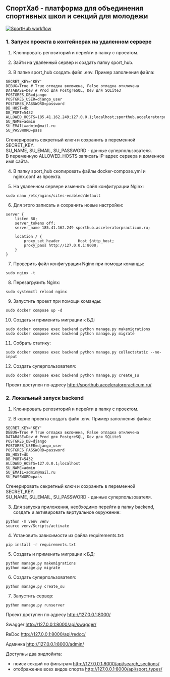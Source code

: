 ## СпортХаб - платформа для объединения спортивных школ и секций для молодежи

[![SportHub workflow](https://github.com/sports-schools-and-sections-for-young/backend/actions/workflows/main.yml/badge.svg)](https://github.com/sports-schools-and-sections-for-young/backend/actions/workflows/main.yml)

### 1. Запуск проекта в контейнерах на удаленном сервере

1. Клонировать репозиторий и перейти в папку с проектом.

2. Зайти на удаленный сервер и создать папку sport_hub.

3. В папке sport_hub создать файл .env. Пример заполнения файла:
```
SECRET_KEY='KEY'
DEBUG=True # True отладка включена, False отладка отключена
DATABASE=Dev # Prod для PostgreSQL, Dev для SQLite3
POSTGRES_DB=django
POSTGRES_USER=django_user
POSTGRES_PASSWORD=password
DB_HOST=db
DB_PORT=5432
ALLOWED_HOSTS=185.41.162.249;127.0.0.1;localhost;sporthub.acceleratorpracticum.ru
SU_NAME=admin
SU_EMAIL=admin@mail.ru
SU_PASSWORD=pass
```
Сгенерировать секретный ключ и сохранить в переменной SECRET_KEY.\
SU_NAME, SU_EMAIL, SU_PASSWORD - данные суперпользователя.\
В переменную ALLOWED_HOSTS записать IP-адрес сервера и доменное имя сайта.

4. В папку sport_hub скопировать файлы docker-compose.yml и nginx.conf из проекта.

5. На удаленном сервере изменить файл конфигурации Nginx:
```
sudo nano /etc/nginx/sites-enabled/default
```

6. Для этого записать и сохранить новые настройки:
```
server {
    listen 80;
    server_tokens off;
    server_name 185.41.162.249 sporthub.acceleratorpracticum.ru;
    
    location / {
        proxy_set_header        Host $http_host;
        proxy_pass http://127.0.0.1:8000;
    }
}
```

7. Проверить файл конфигурации Nginx при помощи команды:
```
sudo nginx -t
```

8. Перезагрузить Nginx:
```
sudo systemctl reload nginx
```

9. Запустить проект при помощи команды:
```
sudo docker compose up -d
```

10. Создать и применить миграции к БД:
```
sudo docker compose exec backend python manage.py makemigrations
sudo docker compose exec backend python manage.py migrate
```

11. Собрать статику:
```
sudo docker compose exec backend python manage.py collectstatic --no-input
```

12. Создать суперпользователя:
```
sudo docker compose exec backend python manage.py create_su
```

Проект доступен по адресу http://sporthub.acceleratorpracticum.ru/

### 2. Локальный запуск backend

1. Клонировать репозиторий и перейти в папку с проектом.

2. В корне проекта создать файл .env. Пример заполнения файла:

```
SECRET_KEY='KEY'
DEBUG=True # True отладка включена, False отладка отключена
DATABASE=Dev # Prod для PostgreSQL, Dev для SQLite3
POSTGRES_DB=django
POSTGRES_USER=django_user
POSTGRES_PASSWORD=password
DB_HOST=db
DB_PORT=5432
ALLOWED_HOSTS=127.0.0.1;localhost
SU_NAME=admin
SU_EMAIL=admin@mail.ru
SU_PASSWORD=pass
```
Сгенерировать секретный ключ и сохранить в переменной SECRET_KEY.\
SU_NAME, SU_EMAIL, SU_PASSWORD - данные суперпользователя.

3. Для запуска приложения, необходимо перейти в папку backend, создать и активировать виртуальное окружение:
```
python -m venv venv
source venv/Scripts/activate
```

4. Установить зависимости из файла requirements.txt:
```
pip install -r requirements.txt
```

5. Создать и применить миграции к БД:
```
python manage.py makemigrations
python manage.py migrate
```

6. Создать суперпользователя:
```
python manage.py create_su
```

7. Запустить сервер:
```
python manage.py runserver
```

Проект доступен по адресу http://127.0.0.1:8000/

Swagger http://127.0.0.1:8000/api/swagger/

ReDoc http://127.0.0.1:8000/api/redoc/

Админка http://127.0.0.1:8000/admin/

Доступны два эндпойнта:
- поиск секций по фильтрам http://127.0.0.1:8000/api/search_sections/
- отображение всех видов спорта http://127.0.0.1:8000/api/sport_types/
